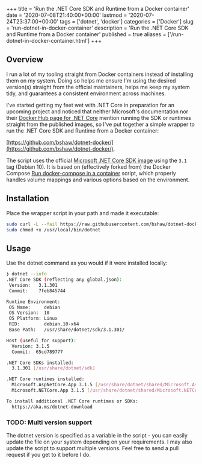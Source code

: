 +++
title = 'Run the .NET Core SDK and Runtime from a Docker container'
date = '2020-07-08T21:40:00+00:00'
lastmod = '2020-07-24T23:37:00+00:00'
tags = ['dotnet', 'docker']
categories = ['Docker']
slug = 'run-dotnet-in-docker-container'
description = 'Run the .NET Core SDK and Runtime from a Docker container'
published = true
aliases = ['/run-dotnet-in-docker-container.html']
+++

## Overview

I run a lot of my tooling straight from Docker containers instead of installing them on my system.
Doing so helps me ensure I'm using the desired version(s) straight from the official maintainers, helps me keep my system tidy, and guarantees a consistent environment across machines.

I've started getting my feet wet with .NET Core in preparation for an upcoming project and noticed that neither Microsoft's documentation nor their [Docker Hub page for .NET Core](https://hub.docker.com/_/microsoft-dotnet-core) mention running the SDK or runtimes straight from the published images, so I've put together a simple wrapper to run the .NET Core SDK and Runtime from a Docker container:

[https://github.com/bshaw/dotnet-docker/](https://github.com/bshaw/dotnet-docker/).

The script uses the official [Microsoft .NET Core SDK image](https://hub.docker.com/_/microsoft-dotnet-core-sdk/) using the `3.1` tag (Debian 10).
It is based on (effectively forked from) the Docker Compose [Run docker-compose in a container](https://github.com/docker/compose/blob/1.25.4/script/run/run.sh) script, which properly handles volume mappings and various options based on the environment.

## Installation

Place the wrapper script in your path and made it executable:

```bash
sudo curl -L --fail https://raw.githubusercontent.com/bshaw/dotnet-docker/master/run.sh -o /usr/local/bin/dotnet
sudo chmod +x /usr/local/bin/dotnet
```

## Usage

Use the dotnet command as you would if it were installed locally:

```bash
❯ dotnet --info
.NET Core SDK (reflecting any global.json):
 Version:   3.1.301
 Commit:    7feb845744

Runtime Environment:
 OS Name:     debian
 OS Version:  10
 OS Platform: Linux
 RID:         debian.10-x64
 Base Path:   /usr/share/dotnet/sdk/3.1.301/

Host (useful for support):
  Version: 3.1.5
  Commit:  65cd789777

.NET Core SDKs installed:
  3.1.301 [/usr/share/dotnet/sdk]

.NET Core runtimes installed:
  Microsoft.AspNetCore.App 3.1.5 [/usr/share/dotnet/shared/Microsoft.AspNetCore.App]
  Microsoft.NETCore.App 3.1.5 [/usr/share/dotnet/shared/Microsoft.NETCore.App]

To install additional .NET Core runtimes or SDKs:
  https://aka.ms/dotnet-download
```

### TODO: Multi version support

The dotnet version is specified as a variable in the script - you can easily update the file on your system depending on your requirements.
I may also update the script to support multiple versions.
Feel free to send a pull request if you get to it before I do.
